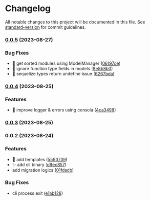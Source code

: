 # Changelog

All notable changes to this project will be documented in this file. See [standard-version](https://github.com/conventional-changelog/standard-version) for commit guidelines.

### [0.0.5](https://github.com/doralteres/sequelize-mig-generator/compare/v0.0.4...v0.0.5) (2023-08-27)


### Bug Fixes

* :bug: get sorted modules using ModelManager ([06197ce](https://github.com/doralteres/sequelize-mig-generator/commit/06197cedd1dd0ed60a51fe09c02dfe30fe4b2b0b))
* :bug: ignore function type fields in models ([8e8b8b0](https://github.com/doralteres/sequelize-mig-generator/commit/8e8b8b06bf68cf1d90257951529c8659b094176a))
* :bug: sequelize types return undefine issue ([6267bda](https://github.com/doralteres/sequelize-mig-generator/commit/6267bda311f14c72e020ab638e6e5701f7cb254c))

### [0.0.4](https://github.com/doralteres/sequelize-mig-generator/compare/v0.0.3...v0.0.4) (2023-08-25)


### Features

* :art: improve logger & errors using consola ([4ca3498](https://github.com/doralteres/sequelize-mig-generator/commit/4ca3498458aee7bdce927290ef1eebc2cd7cf3b6))

### [0.0.3](https://github.com/doralteres/sequelize-mig-generator/compare/v0.0.2...v0.0.3) (2023-08-25)

### 0.0.2 (2023-08-24)


### Features

* :art: add templates ([5593739](https://github.com/doralteres/sequelize-mig-generator/commit/5593739be92a645adccf9fc6d99498164a6db886))
* :sparkles: add cli binary ([d8ec857](https://github.com/doralteres/sequelize-mig-generator/commit/d8ec857ed6f3813841bd7868f2839d73d12a89d7))
* add migration logics ([01fdadb](https://github.com/doralteres/sequelize-mig-generator/commit/01fdadb752d08695d9ecc331f8d951f01723c1d8))


### Bug Fixes

* cli process.exit ([e1ab128](https://github.com/doralteres/sequelize-mig-generator/commit/e1ab128e741fab18f9f03b9086b93d036cb5fcfd))
